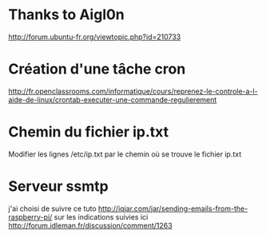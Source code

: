 Thanks to Aigl0n
===
http://forum.ubuntu-fr.org/viewtopic.php?id=210733

Création d'une tâche cron
===
http://fr.openclassrooms.com/informatique/cours/reprenez-le-controle-a-l-aide-de-linux/crontab-executer-une-commande-regulierement

Chemin du fichier ip.txt
===
Modifier les lignes /etc/ip.txt par le chemin où se trouve le fichier ip.txt

Serveur ssmtp
===
j'ai choisi de suivre ce tuto http://iqjar.com/jar/sending-emails-from-the-raspberry-pi/ sur les indications suivies ici http://forum.idleman.fr/discussion/comment/1263
